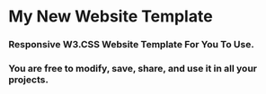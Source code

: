 # My New Website Template

### Responsive W3.CSS Website Template For You To Use.
### You are free to modify, save, share, and use it in all your projects.
